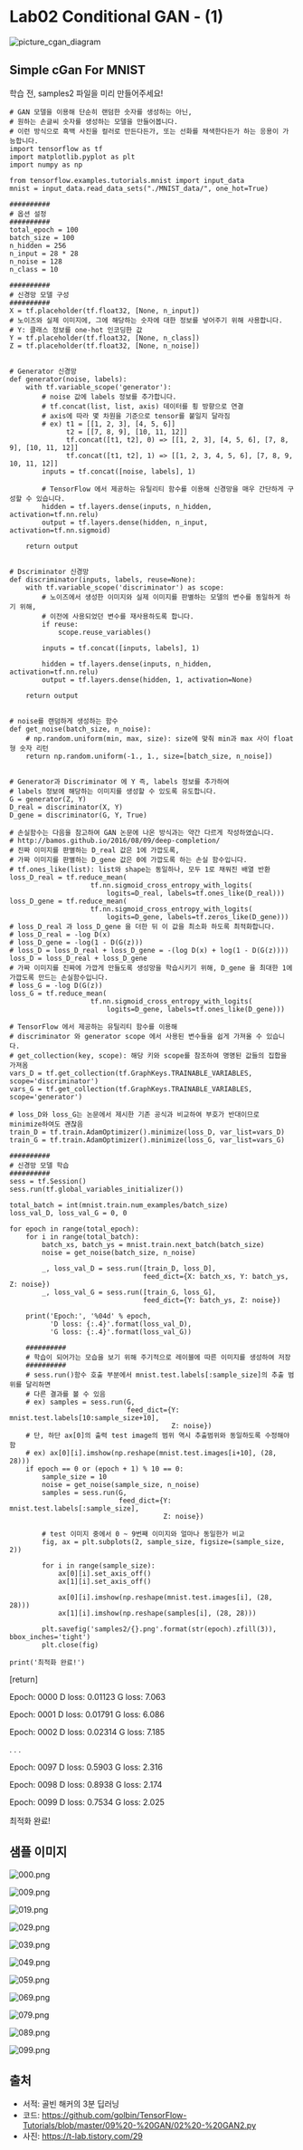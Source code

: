 # Lab02 Conditional GAN - (1)

![picture_cgan_diagram](./picture_cgan_diagram.png)

## Simple cGan For MNIST

학습 전, samples2 파일을 미리 만들어주세요!

    # GAN 모델을 이용해 단순히 랜덤한 숫자를 생성하는 아닌,
    # 원하는 손글씨 숫자를 생성하는 모델을 만들어봅니다.
    # 이런 방식으로 흑백 사진을 컬러로 만든다든가, 또는 선화를 채색한다든가 하는 응용이 가능합니다.
    import tensorflow as tf
    import matplotlib.pyplot as plt
    import numpy as np
    
    from tensorflow.examples.tutorials.mnist import input_data
    mnist = input_data.read_data_sets("./MNIST_data/", one_hot=True)
    
    ##########
    # 옵션 설정
    ##########
    total_epoch = 100
    batch_size = 100
    n_hidden = 256
    n_input = 28 * 28
    n_noise = 128
    n_class = 10
    
    ##########
    # 신경망 모델 구성
    ##########
    X = tf.placeholder(tf.float32, [None, n_input])
    # 노이즈와 실제 이미지에, 그에 해당하는 숫자에 대한 정보를 넣어주기 위해 사용합니다.
    # Y: 클래스 정보를 one-hot 인코딩한 값
    Y = tf.placeholder(tf.float32, [None, n_class])
    Z = tf.placeholder(tf.float32, [None, n_noise])
    
    
    # Generator 신경망
    def generator(noise, labels):
        with tf.variable_scope('generator'):
            # noise 값에 labels 정보를 추가합니다.
            # tf.concat(list, list, axis) 데이터를 횡 방향으로 연결
            # axis에 따라 몇 차원을 기준으로 tensor를 붙일지 달라짐
            # ex) t1 = [[1, 2, 3], [4, 5, 6]]
                  t2 = [[7, 8, 9], [10, 11, 12]]
                  tf.concat([t1, t2], 0) => [[1, 2, 3], [4, 5, 6], [7, 8, 9], [10, 11, 12]]
                  tf.concat([t1, t2], 1) => [[1, 2, 3, 4, 5, 6], [7, 8, 9, 10, 11, 12]]
            inputs = tf.concat([noise, labels], 1)
    
            # TensorFlow 에서 제공하는 유틸리티 함수를 이용해 신경망을 매우 간단하게 구성할 수 있습니다.
            hidden = tf.layers.dense(inputs, n_hidden, activation=tf.nn.relu)
            output = tf.layers.dense(hidden, n_input, activation=tf.nn.sigmoid)
    
        return output
    
    
    # Dscriminator 신경망
    def discriminator(inputs, labels, reuse=None):
        with tf.variable_scope('discriminator') as scope:
            # 노이즈에서 생성한 이미지와 실제 이미지를 판별하는 모델의 변수를 동일하게 하기 위해,
            # 이전에 사용되었던 변수를 재사용하도록 합니다.
            if reuse:
                scope.reuse_variables()
    
            inputs = tf.concat([inputs, labels], 1)
    
            hidden = tf.layers.dense(inputs, n_hidden, activation=tf.nn.relu)
            output = tf.layers.dense(hidden, 1, activation=None)
    
        return output
    
    
    # noise를 랜덤하게 생성하는 함수
    def get_noise(batch_size, n_noise):
        # np.random.uniform(min, max, size): size에 맞춰 min과 max 사이 float형 숫자 리턴
        return np.random.uniform(-1., 1., size=[batch_size, n_noise])
    
    
    # Generator과 Discriminator 에 Y 즉, labels 정보를 추가하여
    # labels 정보에 해당하는 이미지를 생성할 수 있도록 유도합니다.
    G = generator(Z, Y)
    D_real = discriminator(X, Y)
    D_gene = discriminator(G, Y, True)
    
    # 손실함수는 다음을 참고하여 GAN 논문에 나온 방식과는 약간 다르게 작성하였습니다.
    # http://bamos.github.io/2016/08/09/deep-completion/
    # 진짜 이미지를 판별하는 D_real 값은 1에 가깝도록,
    # 가짜 이미지를 판별하는 D_gene 값은 0에 가깝도록 하는 손실 함수입니다.
    # tf.ones_like(list): list와 shape는 동일하나, 모두 1로 채워진 배열 반환
    loss_D_real = tf.reduce_mean(
                        tf.nn.sigmoid_cross_entropy_with_logits(
                            logits=D_real, labels=tf.ones_like(D_real)))
    loss_D_gene = tf.reduce_mean(
                        tf.nn.sigmoid_cross_entropy_with_logits(
                            logits=D_gene, labels=tf.zeros_like(D_gene)))
    # loss_D_real 과 loss_D_gene 을 더한 뒤 이 값을 최소화 하도록 최적화합니다.
    # loss_D_real = -log D(x)
    # loss_D_gene = -log(1 - D(G(z)))
    # loss_D = loss_D_real + loss_D_gene = -(log D(x) + log(1 - D(G(z))))
    loss_D = loss_D_real + loss_D_gene
    # 가짜 이미지를 진짜에 가깝게 만들도록 생성망을 학습시키기 위해, D_gene 을 최대한 1에 가깝도록 만드는 손실함수입니다.
    # loss_G = -log D(G(z))
    loss_G = tf.reduce_mean(
                        tf.nn.sigmoid_cross_entropy_with_logits(
                            logits=D_gene, labels=tf.ones_like(D_gene)))
    
    # TensorFlow 에서 제공하는 유틸리티 함수를 이용해
    # discriminator 와 generator scope 에서 사용된 변수들을 쉽게 가져올 수 있습니다.
    # get_collection(key, scope): 해당 키와 scope를 참조하여 명명된 값들의 집합을 가져옴
    vars_D = tf.get_collection(tf.GraphKeys.TRAINABLE_VARIABLES, scope='discriminator')
    vars_G = tf.get_collection(tf.GraphKeys.TRAINABLE_VARIABLES, scope='generator')
    
    # loss_D와 loss_G는 논문에서 제시한 기존 공식과 비교하여 부호가 반대이므로 minimize하여도 괜찮음
    train_D = tf.train.AdamOptimizer().minimize(loss_D, var_list=vars_D)
    train_G = tf.train.AdamOptimizer().minimize(loss_G, var_list=vars_G)
    
    ##########
    # 신경망 모델 학습
    ##########
    sess = tf.Session()
    sess.run(tf.global_variables_initializer())
    
    total_batch = int(mnist.train.num_examples/batch_size)
    loss_val_D, loss_val_G = 0, 0
    
    for epoch in range(total_epoch):
        for i in range(total_batch):
            batch_xs, batch_ys = mnist.train.next_batch(batch_size)
            noise = get_noise(batch_size, n_noise)
    
            _, loss_val_D = sess.run([train_D, loss_D],
                                     feed_dict={X: batch_xs, Y: batch_ys, Z: noise})
            _, loss_val_G = sess.run([train_G, loss_G],
                                     feed_dict={Y: batch_ys, Z: noise})
    
        print('Epoch:', '%04d' % epoch,
              'D loss: {:.4}'.format(loss_val_D),
              'G loss: {:.4}'.format(loss_val_G))
    
        ##########
        # 학습이 되어가는 모습을 보기 위해 주기적으로 레이블에 따른 이미지를 생성하여 저장
        ##########
        # sess.run()함수 호출 부분에서 mnist.test.labels[:sample_size]의 추출 범위를 달리하면
        # 다른 결과를 볼 수 있음
        # ex) samples = sess.run(G,
                                 feed_dict={Y: mnist.test.labels[10:sample_size+10],
                                            Z: noise})
        # 단, 하단 ax[0]의 출력 test image의 범위 역시 추출범위와 동일하도록 수정해야 함
        # ex) ax[0][i].imshow(np.reshape(mnist.test.images[i+10], (28, 28)))
        if epoch == 0 or (epoch + 1) % 10 == 0:
            sample_size = 10
            noise = get_noise(sample_size, n_noise)
            samples = sess.run(G,
                               feed_dict={Y: mnist.test.labels[:sample_size],
                                          Z: noise})
            
            # test 이미지 중에서 0 ~ 9번째 이미지와 얼마나 동일한가 비교
            fig, ax = plt.subplots(2, sample_size, figsize=(sample_size, 2))
    
            for i in range(sample_size):
                ax[0][i].set_axis_off()
                ax[1][i].set_axis_off()
    
                ax[0][i].imshow(np.reshape(mnist.test.images[i], (28, 28)))
                ax[1][i].imshow(np.reshape(samples[i], (28, 28)))
    
            plt.savefig('samples2/{}.png'.format(str(epoch).zfill(3)), bbox_inches='tight')
            plt.close(fig)
    
    print('최적화 완료!')
    
[return]

Epoch: 0000 D loss: 0.01123 G loss: 7.063

Epoch: 0001 D loss: 0.01791 G loss: 6.086

Epoch: 0002 D loss: 0.02314 G loss: 7.185

. . .

Epoch: 0097 D loss: 0.5903 G loss: 2.316

Epoch: 0098 D loss: 0.8938 G loss: 2.174

Epoch: 0099 D loss: 0.7534 G loss: 2.025

최적화 완료!

## 샘플 이미지

![000.png](samples2/000.png)

![009.png](samples2/009.png)

![019.png](samples2/019.png)

![029.png](samples2/029.png)

![039.png](samples2/039.png)

![049.png](samples2/049.png)

![059.png](samples2/059.png)

![069.png](samples2/069.png)

![079.png](samples2/079.png)

![089.png](samples2/089.png)

![099.png](samples2/099.png)
    
## 출처

- 서적: 골빈 해커의 3분 딥러닝
- 코드: https://github.com/golbin/TensorFlow-Tutorials/blob/master/09%20-%20GAN/02%20-%20GAN2.py
- 사진: https://t-lab.tistory.com/29